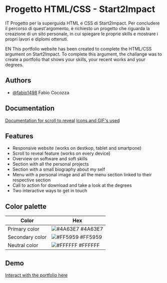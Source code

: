 
# Progetto HTML/CSS - Start2Impact
IT
Progetto per la superguida HTML e CSS di Start2Impact.
Per concludere il percorso di quest'argomento, è richiesto un progetto che riguarda la creazione di un sito personale, in cui spiegare le proprie skills
e mostrare i propri lavori e diplomi ottenuti.

EN
This portfolio website has been created to complete the HTML/CSS argument on Start2Impact.
To complete this argument, the challange was to create a portfolio that shows your skills, your recent works and your degrees.
## Authors

- [@fabio1498](https://www.github.com/fabio1498) Fabio Cocozza


## Documentation

[Documentation for scroll to reveal](https://www.codingsnow.com/2021/01/reveal-webpage-elements-on-scroll-on.html)
[Icons and GIF's used](https://icons8.it/)


## Features

- Responsive website (works on destkop, tablet and smartpone)
- Scroll to reveal feature (works on every device)
- Overview on software and soft skills
- Section  with all the personal projects
- Section with a small biography about my self
- Menu with a personal image and all the menu section linked to their respective section
- Call to action for download and take a look at the degrees
- Two interactive ways to get in touch

## Color palette

| Color             | Hex                                                                |
| ----------------- | ------------------------------------------------------------------ |
| Primary color | ![#4A63E7](https://via.placeholder.com/10/4A63E7?text=+) #4A63E7 |
| Secondary color | ![#FF5959](https://via.placeholder.com/10/FF5959?text=+) #FF5959 |
| Neutral color | ![#FFFFFF](https://via.placeholder.com/10/FFFFFF?text=+) #FFFFFF |

## Demo
[Interact with the portfolio here](https://fabio1498.github.io/Progetto_Start2Impact_HTML-CSS/)


